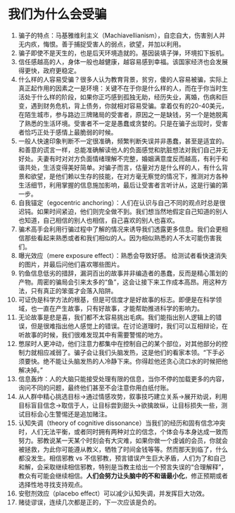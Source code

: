 # 我们为什么会受骗

1. 骗子的特点：马基雅维利主义（Machiavellianism），自恋自大，伤害别人并无内疚，悔恨。善于捕捉受害人的弱点，欲望，并加以利用。
2. 骗子即使不是天生的，也是后天环境造就的。基因装填子弹，环境扣下扳机。
3. 信任感越高的人，身体一般也越健康，越容易感到幸福。该国家经济也会发展得更快，政府更稳定。
4. 什么样的人容易受骗？很多人认为教育背景，贫穷，傻的人容易被骗，实际上真正起作用的因素之一是环境：关键不在于你是什么样的人，而在于你当时生活处于什么样的阶段，如果你正巧感到孤独无助，经历失业，离婚，伤病和巨变，遇到财务危机，背上债务，你就相对容易受骗。拿着仅有的20-40美元，在陌生城市，参与路边三牌赌局的受害者，原因之一是缺钱，另一个是她脱离了熟悉的生活环境。受害者不一定是愚蠢或贪婪的。只是在骗子出现时，受害者恰巧正处于感情上最脆弱的时候。
5. 一般人快速印象判断不一定很准确，频繁判断失误并非愚蠢，甚至是适宜的。和善意的谎言一样，总能准确解读他人的负面感觉和肮脏想法对我们自己并无好处。夫妻有时对对方负面情绪理解不完整，婚姻满意度反而越高，有利于和谐共处，生活变得美好简单。对骗子而言，估量对方是什么样的人，有什么背景和欲望，是他们赖以生存的技能，在对方毫无察觉的情况下，推测对方各种生活细节，利用掌握的信息施加影响，最后让受害者言听计从，这是行骗的第一步。
6. 自我锚定（egocentric anchoring）：人们在认识与自己不同的观点时总是很迟钝。如果时间紧迫，他们则完全做不到。我们想当然地假定自己知道的别人也知道，自己相信的别人也相信，自己喜欢的别人也喜欢。
7. 骗术高手会利用行骗过程中了解的情况来诱导我们透露更多信息。我们会更相信那些看起来熟悉或者和我们相似的人。因为相似熟悉的人不太可能伤害我们。
8. 曝光效应（mere exposure effect）：熟悉会导致好感。 给测试者看快速消失的图片，并最后问他们喜欢哪些图片。
9. 钓鱼信息低劣的措辞，漏洞百出的故事并非编造者的愚蠢，反而是精心策划的产物。周密的骗局会引来太多的“鱼”，这会让接下来工作成本高昂。用这种方法，只有真正的笨蛋才会落入陷阱。
10. 可证伪是科学方法的根基，但是可信度才是好故事的标志。即便是在科学领域，也一直在产生故事，只有好故事，才能帮助推进科学的影响力。
11. 无论故事是悲是喜，我们都不太容易挑出毛病。我们能指出别人逻辑上的错误，但是很难指出他人感觉上的错误。在讨论道理时，我们可以互相辩论，在听故事的时候，我们很难发现其中有需要警惕的地方。
12. 憋尿时人更冲动，他们注意力都集中在控制自己的某个部位，对其他部分的控制力就相应减弱了。骗子会让我们头脑发热，这是他们的看家本领。“下手必须要快。绝不能让头脑发热的人冷静下来。你得趁他还贪心流口水的时候把他解决掉。”
13. 信息轰炸：人的大脑只能接受处理有限的信息，当你不停的加载更多的内容，询问不同的问题，最终他们甚至不会注意你用白纸付账。 
14. 从人群中精心挑选目标->通过情感攻势，叙事技巧建立关系->展开劝说，利用目标盲目信念->取信于人，让目标尝到甜头->欲擒故纵，让目标损失一些，测试目标会心生警惕还是追加赌注。
15. 认知失调（theory of cognitive dissonance）当我们的经历和固有信念冲突时，人们无法平衡，或者同时拥有两种对立的信念，个体会与本身达成一致而努力。邪教说某一天某个时刻会有大灾难，如果你做一个虔诚的会员，你就会被拯救，为此你可能遵从教义，牺牲了时间金钱等等。然而那天到临了，什么都没发生。相信邪教 vs 不信邪教，预言错误产生巨大矛盾，人们为了和自己和解，会采取继续相信邪教，特别是当教主给出一个预言失误的“合理解释”，教众有可能会继续相信。**人们会努力让头脑中的不和谐最小化**，修正预期或者选择性地寻找支持观点。
16. 安慰剂效应（placebo effect）可以减少认知失调，并发挥巨大功效。
17. 赌徒谬误，连续几次都是正的，下一次应该是负的。



